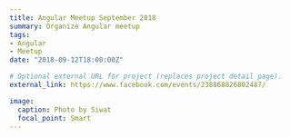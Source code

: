 ```yaml
---
title: Angular Meetup September 2018
summary: Organize Angular meetup
tags:
- Angular
- Meetup
date: "2018-09-12T18:00:00Z"

# Optional external URL for project (replaces project detail page).
external_link: https://www.facebook.com/events/238868826802487/

image:
  caption: Photo by Siwat
  focal_point: Smart
---
```

